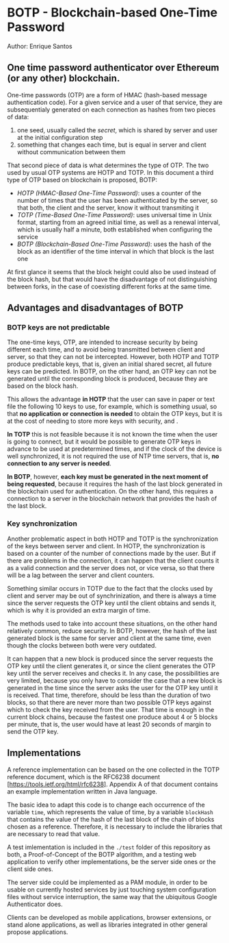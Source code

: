 # BOTP - Blockchain-based One-Time Password

Author: Enrique Santos


## One time password authenticator over Ethereum (or any other) blockchain. 

One-time passwords (OTP) are a form of HMAC (hash-based message authentication code). For a given service and a user of that service, they are subsequentialy generated on each connection as hashes from two pieces of data: 
1. one seed, usually called the *secret*, which is shared by server and user at the initial configuration step
2. something that changes each time, but is equal in server and client without communication between them

That second piece of data is what determines the type of OTP. The two used by usual OTP systems are HOTP and TOTP. In this document a third type of OTP based on blockchain is proposed, BOTP:
- *HOTP (HMAC-Based One-Time Password)*: uses a counter of the number of times that the user has been authenticated by the server, so that both, the client and the server, know it without transmiting it
- *TOTP (Time-Based One-Time Password)*: uses universal time in Unix format, starting from an agreed initial time, as well as a renewal interval, which is usually half a minute, both established when configuring the service
- *BOTP (Blockchain-Based One-Time Password)*: uses the hash of the block as an identifier of the time interval in which that block is the last one

At first glance it seems that the block height could also be used instead of the block hash, but that would have the disadvantage of not distinguishing between forks, in the case of coexisting different forks at the same time.

## Advantages and disadvantages of BOTP

### BOTP keys are not predictable

The one-time keys, OTP, are intended to increase security by being different each time, and to avoid being transmitted between client and server, so that they can not be intercepted. However, both HOTP and TOTP produce predictable keys, that is, given an initial shared secret, all future keys can be predicted. In BOTP, on the other hand, an OTP key can not be generated until the corresponding block is produced, because they are based on the block hash.

This allows the advantage **in HOTP** that the user can save in paper or text file the following 10 keys to use, for example, which is something usual, so that **no application or connection is needed** to obtain the OTP keys, but it is at the cost of needing to store more keys with security, and .

**In TOTP** this is not feasible because it is not known the time when the user is going to connect, but it would be possible to generate OTP keys in advance to be used at predetermined times, and if the clock of the device is well synchronized, it is not required the use of NTP time servers, that is, **no connection to any server is needed**.

**In BOTP**, however, **each key must be generated in the next moment of being requested**, because it requires the hash of the last block generated in the blockchain used for authentication. On the other hand, this requires a connection to a server in the blockchain network that provides the hash of the last block.

### Key synchronization

Another problematic aspect in both HOTP and TOTP is the synchronization of the keys between server and client. In HOTP, the synchronization is based on a counter of the number of connections made by the user. But if there are problems in the connection, it can happen that the client counts it as a valid connection and the server does not, or vice versa, so that there will be a lag between the server and client counters.

Something similar occurs in TOTP due to the fact that the clocks used by client and server may be out of synchrinization, and there is always a time since the server requests the OTP key until the client obtains and sends it, which is why it is provided an extra margin of time.

The methods used to take into account these situations, on the other hand relatively common, reduce security. In BOTP, however, the hash of the last generated block is the same for server and client at the same time, even though the clocks between both were very outdated. 

It can happen that a new block is produced since the server requests the OTP key until the client generates it, or since the client generates the OTP key until the server receives and checks it. In any case, the possibilities are very limited, because you only have to consider the case that a new block is generated in the time since the server asks the user for the OTP key until it is received. That time, therefore, should be less than the duration of two blocks, so that there are never more than two possible OTP keys against which to check the key received from the user. That time is enough in the current block chains, because the fastest one produce about 4 or 5 blocks per minute, that is, the user would have at least 20 seconds of margin to send the OTP key.


## Implementations

A reference implementation can be based on the one collected in the TOTP reference document, which is the RFC6238 document [https://tools.ietf.org/html/rfc6238]. Appendix A of that document contains an example implementation written in Java language.

The basic idea to adapt this code is to change each occurrence of the variable `time`, which represents the value of time, by a variable `blockHash` that contains the value of the hash of the last block of the chain of blocks chosen as a reference. Therefore, it is necessary to include the libraries that are necessary to read that value.

A test imlementation is included in the `./test` folder of this repository as both, a Proof-of-Concept of the BOTP algorithm, and a testing web application to verify other implementations, be the server side ones or the client side ones.

The server side could be implemented as a PAM module, in order to be usable on currently hosted services by just touching system configuration files without service interruption, the same way that the ubiquitous Google Authenticator does. 

Clients can be developed as mobile applications, browser extensions, or stand alone applications, as well as libraries integrated in other general propose applications. 
